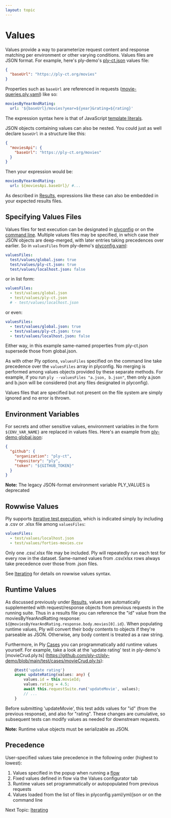 ```yaml
---
layout: topic
---
```

# Values
Values provide a way to parameterize request content and response matching per environment or other varying conditions. Values files are JSON format.
For example, here's ply-demo's [ply-ct.json](https://github.com/ply-ct/ply-demo/blob/main/test/values/ply-ct.json) values file:
```json
{
  "baseUrl": "https://ply-ct.org/movies"
}
```
Properties such as `baseUrl` are referenced in requests ([movie-queries.ply.yaml](https://github.com/ply-ct/ply-demo/blob/main/test/requests/movie-queries.ply.yaml))
like so:
```yaml
moviesByYearAndRating:
  url: '${baseUrl}/movies?year=${year}&rating=${rating}'
```
The expression syntax here is that of JavaScript [template literals](https://developer.mozilla.org/en-US/docs/Web/JavaScript/Reference/Template_literals). 

JSON objects containing values can also be nested. You could just as well declare `baseUrl` in a structure like this:
```json
{
  "moviesApi": {
    "baseUrl": "https://ply-ct.org/movies"
  }
}
```
Then your expression would be:
```yaml
moviesByYearAndRating:
  url: ${moviesApi.baseUrl}/ #...
```

As described in [Results](results), expressions like these can also be embedded in your expected results files.

## Specifying Values Files
Values files for test execution can be designated in [plyconfig](config) or on the [command line](cli).
Multiple values files may be specified, in which case their JSON objects are deep-merged, with later entries taking precedences over earlier.
So in `valuesFiles` from ply-demo's [plyconfig.yaml](https://github.com/ply-ct/ply-demo/blob/main/plyconfig.yaml):
```yaml
valuesFiles:
  test/values/global.json: true
  test/values/ply-ct.json: true
  test/values/localhost.json: false
```
or in list form:
```yaml
valuesFiles:
  - test/values/global.json
  - test/values/ply-ct.json
  # - test/values/localhost.json
```
or even:
```yaml
valuesFiles:
  - test/values/global.json: true
  - test/values/ply-ct.json: true
  - test/values/localhost.json: false
```
Either way, in this example same-named properties from ply-ct.json supersede those from global.json.

As with other Ply options, `valuesFiles` specified on the command line take precedence over the `valuesFiles` array in plyconfig.
No merging is performed among values objects provided by these separate methods. For example, if you run `ply --valuesFiles "a.json, b.json"`, then
only a.json and b.json will be considered (not any files designated in plyconfig).

Values files that are specified but not present on the file system are simply ignored and no error is thrown.

## Environment Variables
For secrets and other sensitive values, environment variables in the form `${ENV_VAR_NAME}` are replaced in values files. Here's an example
from [ply-demo global.json](https://github.com/ply-ct/ply-demo/blob/main/test/values/global.json):
```json
{
  "github": {
    "organization": "ply-ct",
    "repository": "ply",
    "token": "${GITHUB_TOKEN}"
  }  
}
```
**Note:** The legacy JSON-format environment variable PLY_VALUES is deprecated


## Rowwise Values
Ply supports [iterative test execution](iterate), which is indicated simply by including a .csv or .xlsx file among `valuesFiles`:
```yaml
valuesFiles:
  - test/values/localhost.json
  - test/values/forties-movies.csv
```
Only one .csv/.xlsx file may be included. Ply will repeatedly run each test for every row in the dataset. Same-named values from .csv/xlsx rows
always take precedence over those from .json files.

See [Iterating](iterate#syntax) for details on rowwise values syntax.

## Runtime Values
As discussed previously under [Results](results#runtime-values), values are automatically supplemented with request/response objects from previous requests
in the running suite. Thus in a results file you can reference the "id" value from the moviesByYearAndRatting response: `${@moviesByYearAndRating.response.body.movies[0].id}`.
When populating runtime values, Ply will convert their body contents to objects if they're parseable as JSON. Otherwise, any body content is treated as a raw string.

Furthermore, in Ply [Cases](cases) you can programmatically add runtime values yourself. For example, take a look at the 'update rating' test in ply-demo's 
[movieCrud.ply.ts] (https://github.com/ply-ct/ply-demo/blob/main/test/cases/movieCrud.ply.ts):
```typescript
    @test('update rating')
    async updateRating(values: any) {
        values.id = this.movieId;
        values.rating = 4.5;
        await this.requestSuite.run('updateMovie', values);
        // ...
    }
```
Before submitting 'updateMovie', this test adds values for "id" (from the previous response), and also for "rating".
These changes are cumulative, so subsequent tests can modify values as needed for downstream requests.

**Note:** Runtime value objects must be serializable as JSON.

## Precedence
User-specified values take precedence in the following order (highest to lowest):
  1. Values specified in the popup when running a [flow](flows)
  1. Fixed values defined in flow via the Values configurator tab
  1. Runtime values set programmatically or autopopulated from previous requests
  1. Values loaded from the list of files in plyconfig.yaml/yml/json or on the command line

Next Topic: [Iterating](iterate)
